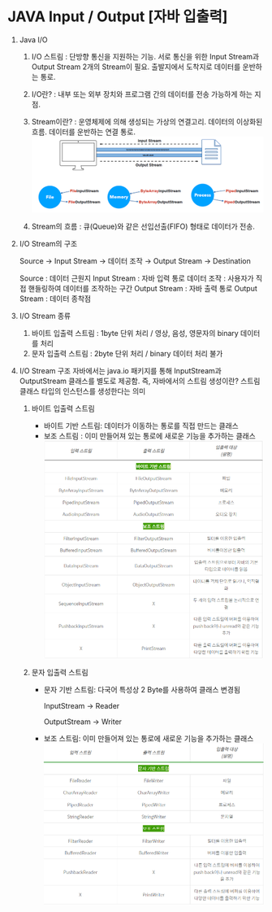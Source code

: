# JAVA Input / Output [자바 입출력]

1. Java I/O
   1) I/O 스트림
   : 단방향 통신을 지원하는 기능. 서로 통신을 위한 Input Stream과 Output Stream 2개의 Stream이 필요. 출발지에서 도착지로 데이터를 운반하는 통로.
  
   2) I/O란?
   : 내부 또는 외부 장치와 프로그램 간의 데이터를 전송 가능하게 하는 지점.
  
   3) Stream이란?
   : 운영체제에 의해 생성되는 가상의 연결고리. 데이터의 이상화된 흐름. 데이터를 운반하는 연결 통로.
   ![img_12.png](img/img_12.png)
  
   4) Stream의 흐름
   : 큐(Queue)와 같은 선입선출(FIFO) 형태로 데이터가 전송.

2. I/O Stream의 구조

   Source → Input Stream → 데이터 조작 → Output Stream → Destination


    Source : 데이터 근원지
    Input Stream : 자바 입력 통로
    데이터 조작 : 사용자가 직접 핸들링하여 데이터를 조작하는 구간
    Output Stream : 자바 출력 통로
    Output Stream : 데이터 종착점

3. I/O Stream 종류
   1) 바이트 입출력 스트림 : 1byte 단위 처리 / 영상, 음성, 영문자의 binary 데이터를 처리
   2) 문자 입출력 스트림  : 2byte 단위 처리 / binary 데이터 처리 불가


4. I/O Stream 구조
   자바에서는 java.io 패키지를 통해 InputStream과 OutputStream 클래스를 별도로 제공함. 즉, 자바에서의 스트림 생성이란? 스트림 클래스 타입의 인스턴스를 생성한다는 의미

    1) 바이트 입출력 스트림
       - 바이트 기반 스트림: 데이터가 이동하는 통로를 직접 만드는 클래스
       - 보조 스트림 : 이미 만들어져 있는 통로에 새로운 기능을 추가하는 클래스
    ![img.png](img/img_10.png)
    2) 문자 입출력 스트림

       - 문자 기반 스트림: 다국어 특성상 2 Byte를 사용하여 클래스 변경됨
       
            InputStream -> Reader
       
            OutputStream -> Writer
       - 보조 스트림: 이미 만들어져 있는 통로에 새로운 기능을 추가하는 클래스 
       ![img_1.png](img/img_11.png)


